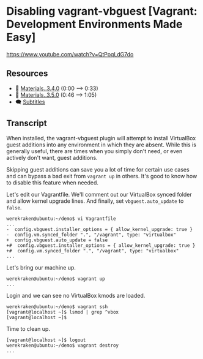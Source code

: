 # Disabling vagrant-vbguest [Vagrant: Development Environments Made Easy]

https://www.youtube.com/watch?v=QtPoqLdG7do

## Resources

* 🧱 [Materials..3.4.0](../03.More.04..Synced.Folders.via.VirtualBox/Materials..3.4.0) (0:00 --> 0:33)
* 🧱 [Materials..3.5.0](../03.More.05..Disabling.vagrant-vbguest/Materials..3.5.0) (0:46 --> 1:05)
* 🗨 [Subtitles](subtitles.srt)

## Transcript

When installed, the vagrant-vbguest plugin will attempt to install VirtualBox guest additions into any environment in which they are absent. While this is generally useful, there are times when you simply don't need, or even actively don't want, guest additions.

Skipping guest additions can save you a lot of time for certain use cases and can bypass a bad exit from `vagrant up` in others. It's good to know how to disable this feature when needed.

Let's edit our Vagrantfile. We'll comment out our VirtualBox synced folder and allow kernel upgrade lines. And finally, set `vbguest.auto_update` to `false`.
```
werekraken@ubuntu:~/demo$ vi Vagrantfile
...
-  config.vbguest.installer_options = { allow_kernel_upgrade: true }
-  config.vm.synced_folder ".", "/vagrant", type: "virtualbox"
+  config.vbguest.auto_update = false
+#  config.vbguest.installer_options = { allow_kernel_upgrade: true }
+#  config.vm.synced_folder ".", "/vagrant", type: "virtualbox"
...
```
Let's bring our machine up.
```
werekraken@ubuntu:~/demo$ vagrant up
...
```
Login and we can see no VirtualBox kmods are loaded.
```
werekraken@ubuntu:~/demo$ vagrant ssh
[vagrant@localhost ~]$ lsmod | grep ^vbox
[vagrant@localhost ~]$ 
```
Time to clean up.
```
[vagrant@localhost ~]$ logout
werekraken@ubuntu:~/demo$ vagrant destroy
...
```

